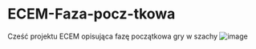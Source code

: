 # ECEM-Faza-pocz-tkowa
Cześć projektu ECEM opisująca fazę początkowa gry w szachy
![image](https://github.com/CafeBeast/ECEM-Faza-pocz-tkowa/assets/148216531/8c61a38f-6f59-4eb9-845a-a3b3f9e5a574)
